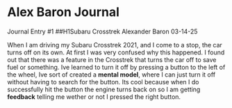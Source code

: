 # Alex Baron Journal

Journal Entry #1
##H1Subaru Crosstrek 
Alexander Baron 03-14-25



When I am driving my Subaru Crosstrek 2021, and I come to a stop, the car turns off on its own. At first I was very 
confused why this happened. I found out that there was a feature in the Crosstrek that turns the car off to save fuel 
or something. Ive learned to turn it off by pressing a button to the left of the wheel, Ive sort of created a **mental model**,
where I can just turn it off without having to search for the button. Its cool because when I do successfully hit the 
button the engine turns back on so I am getting **feedback** telling me wether or not I pressed the right button.



